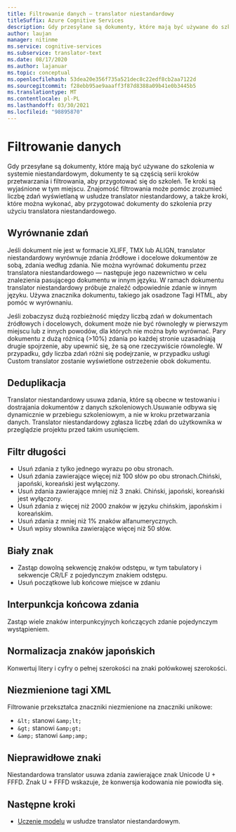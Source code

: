 ```yaml
---
title: Filtrowanie danych — translator niestandardowy
titleSuffix: Azure Cognitive Services
description: Gdy przesyłane są dokumenty, które mają być używane do szkolenia w systemie niestandardowym, dokumenty te są częścią serii kroków przetwarzania i filtrowania, aby przygotować się do szkoleń.
author: laujan
manager: nitinme
ms.service: cognitive-services
ms.subservice: translator-text
ms.date: 08/17/2020
ms.author: lajanuar
ms.topic: conceptual
ms.openlocfilehash: 53dea20e356f735a521dec8c22edf8cb2aa7122d
ms.sourcegitcommit: f28ebb95ae9aaaff3f87d8388a09b41e0b3445b5
ms.translationtype: MT
ms.contentlocale: pl-PL
ms.lasthandoff: 03/30/2021
ms.locfileid: "98895870"
---
```

# <a name="data-filtering"></a>Filtrowanie danych

Gdy przesyłane są dokumenty, które mają być używane do szkolenia w systemie niestandardowym, dokumenty te są częścią serii kroków przetwarzania i filtrowania, aby przygotować się do szkoleń. Te kroki są wyjaśnione w tym miejscu. Znajomość filtrowania może pomóc zrozumieć liczbę zdań wyświetlaną w usłudze translator niestandardowy, a także kroki, które można wykonać, aby przygotować dokumenty do szkolenia przy użyciu translatora niestandardowego.

## <a name="sentence-alignment"></a>Wyrównanie zdań
Jeśli dokument nie jest w formacie XLIFF, TMX lub ALIGN, translator niestandardowy wyrównuje zdania źródłowe i docelowe dokumentów ze sobą, zdania według zdania. Nie można wyrównać dokumentu przez translatora niestandardowego — następuje jego nazewnictwo w celu znalezienia pasującego dokumentu w innym języku. W ramach dokumentu translator niestandardowy próbuje znaleźć odpowiednie zdanie w innym języku. Używa znacznika dokumentu, takiego jak osadzone Tagi HTML, aby pomóc w wyrównaniu.  

Jeśli zobaczysz dużą rozbieżność między liczbą zdań w dokumentach źródłowych i docelowych, dokument może nie być równoległy w pierwszym miejscu lub z innych powodów, dla których nie można było wyrównać. Pary dokumentu z dużą różnicą (>10%) zdania po każdej stronie uzasadniają drugie spojrzenie, aby upewnić się, że są one rzeczywiście równoległe. W przypadku, gdy liczba zdań różni się podejrzanie, w przypadku usługi Custom translator zostanie wyświetlone ostrzeżenie obok dokumentu.  


## <a name="deduplication"></a>Deduplikacja
Translator niestandardowy usuwa zdania, które są obecne w testowaniu i dostrajania dokumentów z danych szkoleniowych.Usuwanie odbywa się dynamicznie w przebiegu szkoleniowym, a nie w kroku przetwarzania danych. Translator niestandardowy zgłasza liczbę zdań do użytkownika w przeglądzie projektu przed takim usunięciem.  

## <a name="length-filter"></a>Filtr długości
* Usuń zdania z tylko jednego wyrazu po obu stronach.
* Usuń zdania zawierające więcej niż 100 słów po obu stronach.Chiński, japoński, koreański jest wyłączony.
* Usuń zdania zawierające mniej niż 3 znaki. Chiński, japoński, koreański jest wyłączony.
* Usuń zdania z więcej niż 2000 znaków w języku chińskim, japońskim i koreańskim.
* Usuń zdania z mniej niż 1% znaków alfanumerycznych.
* Usuń wpisy słownika zawierające więcej niż 50 słów.

## <a name="white-space"></a>Biały znak
* Zastąp dowolną sekwencję znaków odstępu, w tym tabulatory i sekwencje CR/LF z pojedynczym znakiem odstępu.
* Usuń początkowe lub końcowe miejsce w zdaniu

## <a name="sentence-end-punctuation"></a>Interpunkcja końcowa zdania
Zastąp wiele znaków interpunkcyjnych kończących zdanie pojedynczym wystąpieniem.  

## <a name="japanese-character-normalization"></a>Normalizacja znaków japońskich
Konwertuj litery i cyfry o pełnej szerokości na znaki połówkowej szerokości.

## <a name="unescaped-xml-tags"></a>Niezmienione tagi XML
Filtrowanie przekształca znaczniki niezmienione na znaczniki unikowe:
* `&lt;` stanowi `&amp;lt;`
* `&gt;` stanowi `&amp;gt;`
* `&amp;` stanowi `&amp;amp;`

## <a name="invalid-characters"></a>Nieprawidłowe znaki
Niestandardowa translator usuwa zdania zawierające znak Unicode U + FFFD. Znak U + FFFD wskazuje, że konwersja kodowania nie powiodła się.

## <a name="next-steps"></a>Następne kroki

- [Uczenie modelu](how-to-train-model.md) w usłudze translator niestandardowym.
